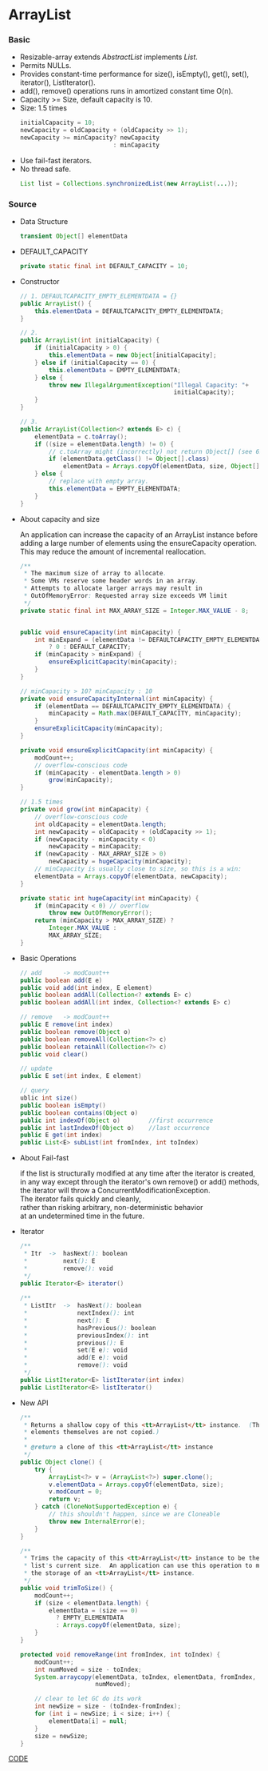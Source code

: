 # ArrayList

### Basic

* Resizable-array extends *AbstractList<E>* implements *List<E>*.
* Permits NULLs.
* Provides constant-time performance for size(), isEmpty(), get(), set(), iterator(), ListIterator().
* add(), remove() operations runs in amortized constant time O(n).
* Capacity >= Size, default capacity is 10.
* Size: 1.5 times
    ```java
    initialCapacity = 10;
    newCapacity = oldCapacity + (oldCapacity >> 1);
    newCapacity >= minCapacity? newCapacity
                              : minCapacity
    ```
* Use fail-fast iterators.
* No thread safe.
    ```java
    List list = Collections.synchronizedList(new ArrayList(...));
    ```

### Source

* Data Structure

    ```java
    transient Object[] elementData
    ```
    
* DEFAULT_CAPACITY 

    ```java
    private static final int DEFAULT_CAPACITY = 10;
    ```

* Constructor

    ```java
    // 1. DEFAULTCAPACITY_EMPTY_ELEMENTDATA = {}
    public ArrayList() {
        this.elementData = DEFAULTCAPACITY_EMPTY_ELEMENTDATA;
    }
    
    // 2. 
    public ArrayList(int initialCapacity) {
        if (initialCapacity > 0) {
            this.elementData = new Object[initialCapacity];
        } else if (initialCapacity == 0) {
            this.elementData = EMPTY_ELEMENTDATA;
        } else {
            throw new IllegalArgumentException("Illegal Capacity: "+
                                               initialCapacity);
        }
    }
    
    // 3.
    public ArrayList(Collection<? extends E> c) {
        elementData = c.toArray();
        if ((size = elementData.length) != 0) {
            // c.toArray might (incorrectly) not return Object[] (see 6260652)
            if (elementData.getClass() != Object[].class)
                elementData = Arrays.copyOf(elementData, size, Object[].class);
        } else {
            // replace with empty array.
            this.elementData = EMPTY_ELEMENTDATA;
        }
    }
    ```
    
* About capacity and size

    An application can increase the capacity of an ArrayList instance 
    before adding a large number of elements using the ensureCapacity
    operation.  <br>
    This may reduce the amount of incremental reallocation.

    ```java
    /**
     * The maximum size of array to allocate.
     * Some VMs reserve some header words in an array.
     * Attempts to allocate larger arrays may result in
     * OutOfMemoryError: Requested array size exceeds VM limit
     */
    private static final int MAX_ARRAY_SIZE = Integer.MAX_VALUE - 8;


    public void ensureCapacity(int minCapacity) {
        int minExpand = (elementData != DEFAULTCAPACITY_EMPTY_ELEMENTDATA)
            ? 0 : DEFAULT_CAPACITY;
        if (minCapacity > minExpand) {
            ensureExplicitCapacity(minCapacity);
        }
    }

    // minCapacity > 10? minCapacity : 10
    private void ensureCapacityInternal(int minCapacity) {
        if (elementData == DEFAULTCAPACITY_EMPTY_ELEMENTDATA) {
            minCapacity = Math.max(DEFAULT_CAPACITY, minCapacity);
        }
        ensureExplicitCapacity(minCapacity);
    }

    private void ensureExplicitCapacity(int minCapacity) {
        modCount++;
        // overflow-conscious code
        if (minCapacity - elementData.length > 0)
            grow(minCapacity);
    }
    
    // 1.5 times
    private void grow(int minCapacity) {
        // overflow-conscious code
        int oldCapacity = elementData.length;
        int newCapacity = oldCapacity + (oldCapacity >> 1);
        if (newCapacity - minCapacity < 0)
            newCapacity = minCapacity;
        if (newCapacity - MAX_ARRAY_SIZE > 0)
            newCapacity = hugeCapacity(minCapacity);
        // minCapacity is usually close to size, so this is a win:
        elementData = Arrays.copyOf(elementData, newCapacity);
    }
    
    private static int hugeCapacity(int minCapacity) {
        if (minCapacity < 0) // overflow
            throw new OutOfMemoryError();
        return (minCapacity > MAX_ARRAY_SIZE) ?
            Integer.MAX_VALUE :
            MAX_ARRAY_SIZE;
    }
    ```
    
* Basic Operations

    ```java
    // add      -> modCount++
    public boolean add(E e)
    public void add(int index, E element)
    public boolean addAll(Collection<? extends E> c)
    public boolean addAll(int index, Collection<? extends E> c)
    
    // remove   -> modCount++
    public E remove(int index)
    public boolean remove(Object o)
    public boolean removeAll(Collection<?> c) 
    public boolean retainAll(Collection<?> c)
    public void clear() 
    
    // update
    public E set(int index, E element) 
    
    // query
    ublic int size()
    public boolean isEmpty()
    public boolean contains(Object o)
    public int indexOf(Object o)        //first occurrence
    public int lastIndexOf(Object o)    //last occurrence
    public E get(int index)
    public List<E> subList(int fromIndex, int toIndex)
    ```
    
* About Fail-fast

    if the list is structurally modified at any time after the iterator is created,<br> 
    in any way except through the iterator's own remove() or add() methods, <br> 
    the iterator will throw a ConcurrentModificationException. <br> 
    The iterator fails quickly and cleanly, <br>
    rather than risking arbitrary, non-deterministic behavior <br>
    at an undetermined time in the future. <br>

* Iterator

    ```java
    /**
     * Itr  ->  hasNext(): boolean
     *          next(): E
     *          remove(): void
     */
    public Iterator<E> iterator()
        
    /**
     * ListItr  ->  hasNext(): boolean
     *              nextIndex(): int
     *              next(): E
     *              hasPrevious(): boolean
     *              previousIndex(): int
     *              previous(): E
     *              set(E e): void
     *              add(E e): void
     *              remove(): void
     */
    public ListIterator<E> listIterator(int index)
    public ListIterator<E> listIterator() 
    ```
    
* New API

    ```java
    /**
     * Returns a shallow copy of this <tt>ArrayList</tt> instance.  (The
     * elements themselves are not copied.)
     *
     * @return a clone of this <tt>ArrayList</tt> instance
     */
    public Object clone() {
        try {
            ArrayList<?> v = (ArrayList<?>) super.clone();
            v.elementData = Arrays.copyOf(elementData, size);
            v.modCount = 0;
            return v;
        } catch (CloneNotSupportedException e) {
            // this shouldn't happen, since we are Cloneable
            throw new InternalError(e);
        }
    }
    
    /**
     * Trims the capacity of this <tt>ArrayList</tt> instance to be the
     * list's current size.  An application can use this operation to minimize
     * the storage of an <tt>ArrayList</tt> instance.
     */
    public void trimToSize() {
        modCount++;
        if (size < elementData.length) {
            elementData = (size == 0)
              ? EMPTY_ELEMENTDATA
              : Arrays.copyOf(elementData, size);
        }
    }
    
    protected void removeRange(int fromIndex, int toIndex) {
        modCount++;
        int numMoved = size - toIndex;
        System.arraycopy(elementData, toIndex, elementData, fromIndex,
                         numMoved);

        // clear to let GC do its work
        int newSize = size - (toIndex-fromIndex);
        for (int i = newSize; i < size; i++) {
            elementData[i] = null;
        }
        size = newSize;
    }
    ```


[CODE](https://github.com/guyc1812/Tony/blob/master/src/main/java/com/avengers/tony/JavaBasic/collection/list/arrayList/code)